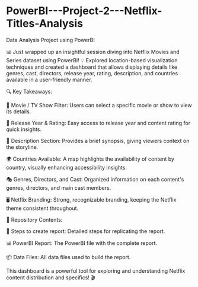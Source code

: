 # PowerBI---Project-2---Netflix-Titles-Analysis
Data Analysis Project using PowerBI

📊 Just wrapped up an insightful session diving into Netflix Movies and Series dataset using PowerBI! 
💡 Explored location-based visualization techniques and created a dashboard that allows displaying details like genres, cast, directors, release year, rating, description, and countries available in a user-friendly manner.


🔍 Key Takeaways:

  🎥 Movie / TV Show Filter: Users can select a specific movie or show to view its details.

  📅 Release Year & Rating: Easy access to release year and content rating for quick insights.

  📝 Description Section: Provides a brief synopsis, giving viewers context on the storyline.

  🌍 Countries Available: A map highlights the availability of content by country, visually enhancing accessibility insights.

  🎭 Genres, Directors, and Cast: Organized information on each content's genres, directors, and main cast members.

  🖥️ Netflix Branding: Strong, recognizable branding, keeping the Netflix theme consistent throughout.


  📂 Repository Contents:

  📝 Steps to create report: Detailed steps for replicating the report.

  📊 PowerBI Report: The PowerBI file with the complete report.

  📦 Data Files: All data files used to build the report.


This dashboard is a powerful tool for exploring and understanding Netflix content distribution and specifics! 🎬
